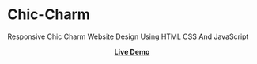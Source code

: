 # Chic-Charm
Responsive Chic Charm Website Design Using HTML CSS And JavaScript

<div align = 'center'>
<a href="https://adnan-bhaldar.github.io/Chic-Charm"><strong>Live Demo</strong></a>
</div>

